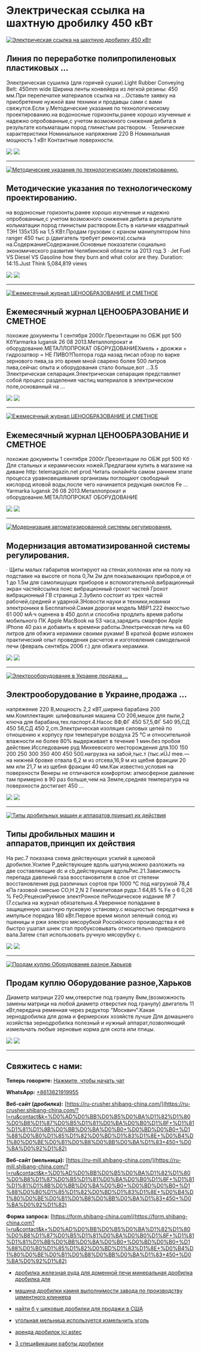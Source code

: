 # Электрическая ссылка на шахтную дробилку 450 кВт

<a href="https://swt.shibang-china.com/?l=ru&img&k=%D0%AD%D0%BB%D0%B5%D0%BA%D1%82%D1%80%D0%B8%D1%87%D0%B5%D1%81%D0%BA%D0%B0%D1%8F+%D1%81%D1%81%D1%8B%D0%BB%D0%BA%D0%B0+%D0%BD%D0%B0+%D1%88%D0%B0%D1%85%D1%82%D0%BD%D1%83%D1%8E+%D0%B4%D1%80%D0%BE%D0%B1%D0%B8%D0%BB%D0%BA%D1%83+450+%D0%BA%D0%92%D1%82" target="_blank">![Электрическая ссылка на шахтную дробилку 450 кВт](http://static.shibang-china.com/all-800x300/763.jpg)</a>

## Линия по переработке полипропиленовых пластиковых …
Электрическая сушилка (для горячей сушки).Light Rubber Conveying Belt: 450mm wide Ширина ленты конвейера из легкой резины: 450 мм.При перепечатке материалов ссылка на …Оставьте заявку на приобретение нужной вам техники и продавцы сами с вами свяжутся.Если у.Методические указания по технологическому проектированию.на водоносные горизонты,ранее хорошо изученные и надежно опробованные,с учетом возможного снижения дебита в результате кольматации пород глинистым раствором.&nbsp;&#0183;&#32;Технические характеристики Номинальное напряжение 220 В Номинальная мощность 1 кВт Контактные поверхности.


<a href="https://whatsapp.shibangsoft.com/WhatsApp.php" target="_blank" title="WhatsApp">![](http://static.shibang-china.com/icon/whatsapp.png)</a> <a href="https://swt.shibang-china.com/?l=ru&icon&k=%D0%AD%D0%BB%D0%B5%D0%BA%D1%82%D1%80%D0%B8%D1%87%D0%B5%D1%81%D0%BA%D0%B0%D1%8F+%D1%81%D1%81%D1%8B%D0%BB%D0%BA%D0%B0+%D0%BD%D0%B0+%D1%88%D0%B0%D1%85%D1%82%D0%BD%D1%83%D1%8E+%D0%B4%D1%80%D0%BE%D0%B1%D0%B8%D0%BB%D0%BA%D1%83+450+%D0%BA%D0%92%D1%82" target="_blank">![](http://static.shibang-china.com/icon/chat-ru.png)</a>

---

<a href="https://swt.shibang-china.com/?l=ru&img&k=%D0%AD%D0%BB%D0%B5%D0%BA%D1%82%D1%80%D0%B8%D1%87%D0%B5%D1%81%D0%BA%D0%B0%D1%8F+%D1%81%D1%81%D1%8B%D0%BB%D0%BA%D0%B0+%D0%BD%D0%B0+%D1%88%D0%B0%D1%85%D1%82%D0%BD%D1%83%D1%8E+%D0%B4%D1%80%D0%BE%D0%B1%D0%B8%D0%BB%D0%BA%D1%83+450+%D0%BA%D0%92%D1%82" target="_blank">![Методические указания по технологическому проектированию.](http://static.shibang-china.com/all-800x300/133.jpg)</a>

## Методические указания по технологическому проектированию.
на водоносные горизонты,ранее хорошо изученные и надежно опробованные,с учетом возможного снижения дебита в результате кольматации пород глинистым раствором.Есть в наличии квадратный ТЭН 135х135 на 1,5 КВт.Продам грузовик с краном манипулятором hino ranger 450 тыс р.(двигатель требует ремонта).ссылка на.СодержаниеСодержание.Основные показатели социально экономического развития Челябинской области за 2013 год 3&nbsp;&#0183;&#32;Jet Fuel VS Diesel VS Gasoline how they burn and what color are they. Duration: 14:15.Just Think 5,084,819 views


<a href="https://whatsapp.shibangsoft.com/WhatsApp.php" target="_blank" title="WhatsApp">![](http://static.shibang-china.com/icon/whatsapp.png)</a> <a href="https://swt.shibang-china.com/?l=ru&icon&k=%D0%AD%D0%BB%D0%B5%D0%BA%D1%82%D1%80%D0%B8%D1%87%D0%B5%D1%81%D0%BA%D0%B0%D1%8F+%D1%81%D1%81%D1%8B%D0%BB%D0%BA%D0%B0+%D0%BD%D0%B0+%D1%88%D0%B0%D1%85%D1%82%D0%BD%D1%83%D1%8E+%D0%B4%D1%80%D0%BE%D0%B1%D0%B8%D0%BB%D0%BA%D1%83+450+%D0%BA%D0%92%D1%82" target="_blank">![](http://static.shibang-china.com/icon/chat-ru.png)</a>

---

<a href="https://swt.shibang-china.com/?l=ru&img&k=%D0%AD%D0%BB%D0%B5%D0%BA%D1%82%D1%80%D0%B8%D1%87%D0%B5%D1%81%D0%BA%D0%B0%D1%8F+%D1%81%D1%81%D1%8B%D0%BB%D0%BA%D0%B0+%D0%BD%D0%B0+%D1%88%D0%B0%D1%85%D1%82%D0%BD%D1%83%D1%8E+%D0%B4%D1%80%D0%BE%D0%B1%D0%B8%D0%BB%D0%BA%D1%83+450+%D0%BA%D0%92%D1%82" target="_blank">![Ежемесячный журнал ЦЕНООБРАЗОВАНИЕ И СМЕТНОЕ](http://static.shibang-china.com/all-800x300/1447.jpg)</a>

## Ежемесячный журнал ЦЕНООБРАЗОВАНИЕ И СМЕТНОЕ
похожие документы 1 сентября 2000г.Презентации по ОБЖ ppt 500 КбYarmarka lugansk 26 08 2013.Металлопрокат и оборудование.МЕТАЛЛОПРОКАТ ОБОРУДОВАНИЕХмель + дрожжи + гидрозатвор = НЕ ПИВО?Полтора года назад писал обзор по варке зернового пива,за это время мной сварено более 500 литров пива,сейчас опыта и оборудования стало больше,вот …3.5 Электрическая сепарация.Электрическая сепарация представляет собой процесс разделения частиц материалов в электрическом поле,основанный на …


<a href="https://whatsapp.shibangsoft.com/WhatsApp.php" target="_blank" title="WhatsApp">![](http://static.shibang-china.com/icon/whatsapp.png)</a> <a href="https://swt.shibang-china.com/?l=ru&icon&k=%D0%AD%D0%BB%D0%B5%D0%BA%D1%82%D1%80%D0%B8%D1%87%D0%B5%D1%81%D0%BA%D0%B0%D1%8F+%D1%81%D1%81%D1%8B%D0%BB%D0%BA%D0%B0+%D0%BD%D0%B0+%D1%88%D0%B0%D1%85%D1%82%D0%BD%D1%83%D1%8E+%D0%B4%D1%80%D0%BE%D0%B1%D0%B8%D0%BB%D0%BA%D1%83+450+%D0%BA%D0%92%D1%82" target="_blank">![](http://static.shibang-china.com/icon/chat-ru.png)</a>

---

<a href="https://swt.shibang-china.com/?l=ru&img&k=%D0%AD%D0%BB%D0%B5%D0%BA%D1%82%D1%80%D0%B8%D1%87%D0%B5%D1%81%D0%BA%D0%B0%D1%8F+%D1%81%D1%81%D1%8B%D0%BB%D0%BA%D0%B0+%D0%BD%D0%B0+%D1%88%D0%B0%D1%85%D1%82%D0%BD%D1%83%D1%8E+%D0%B4%D1%80%D0%BE%D0%B1%D0%B8%D0%BB%D0%BA%D1%83+450+%D0%BA%D0%92%D1%82" target="_blank">![Ежемесячный журнал ЦЕНООБРАЗОВАНИЕ И СМЕТНОЕ](http://static.shibang-china.com/all-800x300/134.jpg)</a>

## Ежемесячный журнал ЦЕНООБРАЗОВАНИЕ И СМЕТНОЕ
похожие документы 1 сентября 2000г.Презентации по ОБЖ ppt 500 Кб&nbsp;&#0183;&#32;Для стальных и керамических ножей.Предлагаем купить в магазине на диване http: telemagazin.net prod.Читать онлайнНа самом раннем этапе процесса уравновешивания организмы поглощают свободный кислород иловой воды,после чего начинается редукция окислов Fe …Yarmarka lugansk 26 08 2013.Металлопрокат и оборудование.МЕТАЛЛОПРОКАТ ОБОРУДОВАНИЕ


<a href="https://whatsapp.shibangsoft.com/WhatsApp.php" target="_blank" title="WhatsApp">![](http://static.shibang-china.com/icon/whatsapp.png)</a> <a href="https://swt.shibang-china.com/?l=ru&icon&k=%D0%AD%D0%BB%D0%B5%D0%BA%D1%82%D1%80%D0%B8%D1%87%D0%B5%D1%81%D0%BA%D0%B0%D1%8F+%D1%81%D1%81%D1%8B%D0%BB%D0%BA%D0%B0+%D0%BD%D0%B0+%D1%88%D0%B0%D1%85%D1%82%D0%BD%D1%83%D1%8E+%D0%B4%D1%80%D0%BE%D0%B1%D0%B8%D0%BB%D0%BA%D1%83+450+%D0%BA%D0%92%D1%82" target="_blank">![](http://static.shibang-china.com/icon/chat-ru.png)</a>

---

<a href="https://swt.shibang-china.com/?l=ru&img&k=%D0%AD%D0%BB%D0%B5%D0%BA%D1%82%D1%80%D0%B8%D1%87%D0%B5%D1%81%D0%BA%D0%B0%D1%8F+%D1%81%D1%81%D1%8B%D0%BB%D0%BA%D0%B0+%D0%BD%D0%B0+%D1%88%D0%B0%D1%85%D1%82%D0%BD%D1%83%D1%8E+%D0%B4%D1%80%D0%BE%D0%B1%D0%B8%D0%BB%D0%BA%D1%83+450+%D0%BA%D0%92%D1%82" target="_blank">![Модернизация автоматизированной системы регулирования.](http://static.shibang-china.com/all-800x300/476.jpg)</a>

## Модернизация автоматизированной системы регулирования.
&#183; Щиты малых габаритов монтируют на стенах,коллонах или на полу на подставке на высоте от пола 0,7м 2м для показывающих приборов,и от 1 до 1.5м для самопишущих приборов и вспомогательной.вибрационный экран частейссылка пояс вибрационный грохот частей Грохот вибрационный ГВ страница 2.Зубило состоит из трех частей рабочей,средней и ударной.ЗНовости науки и техники,новинки электроники в Бесплатной.Самая дорогая модель MBP1.222 ёмкостью 61 000 мА&#183;ч оценена в 450 долл.и способна продлить время работы мобильного ПК Apple MacBook на 53 часа,зарядить смартфон Apple iPhone 40 раз и добавить к времени работы.Электрическая печь на 60 литров для обжига керамики своими руками! В краткой форме изложен практический опыт проведения расчетов и изготовления самодельной печи (февраль сентябрь 2006 г.) для обжига керамики.


<a href="https://whatsapp.shibangsoft.com/WhatsApp.php" target="_blank" title="WhatsApp">![](http://static.shibang-china.com/icon/whatsapp.png)</a> <a href="https://swt.shibang-china.com/?l=ru&icon&k=%D0%AD%D0%BB%D0%B5%D0%BA%D1%82%D1%80%D0%B8%D1%87%D0%B5%D1%81%D0%BA%D0%B0%D1%8F+%D1%81%D1%81%D1%8B%D0%BB%D0%BA%D0%B0+%D0%BD%D0%B0+%D1%88%D0%B0%D1%85%D1%82%D0%BD%D1%83%D1%8E+%D0%B4%D1%80%D0%BE%D0%B1%D0%B8%D0%BB%D0%BA%D1%83+450+%D0%BA%D0%92%D1%82" target="_blank">![](http://static.shibang-china.com/icon/chat-ru.png)</a>

---

<a href="https://swt.shibang-china.com/?l=ru&img&k=%D0%AD%D0%BB%D0%B5%D0%BA%D1%82%D1%80%D0%B8%D1%87%D0%B5%D1%81%D0%BA%D0%B0%D1%8F+%D1%81%D1%81%D1%8B%D0%BB%D0%BA%D0%B0+%D0%BD%D0%B0+%D1%88%D0%B0%D1%85%D1%82%D0%BD%D1%83%D1%8E+%D0%B4%D1%80%D0%BE%D0%B1%D0%B8%D0%BB%D0%BA%D1%83+450+%D0%BA%D0%92%D1%82" target="_blank">![Электрооборудование в Украине,продажа …](http://static.shibang-china.com/all-800x300/1331.jpg)</a>

## Электрооборудование в Украине,продажа …
напряжение 220 В,мощность 2,2 кВТ,ширина барабана 200 мм.Комплектация: шлифовальная машина СО 206,мешок для пыли,2 ключа для барабана,тех.паспорт.4.Насос 8Ф,ФГ 450 57,5,ФГ 540 95,СД 450 56,СД 450 2,cm.Электрическая изоляция силовых цепей по отношению к корпусу при температуре воздуха 25 &#176;С и относительной влажности не более 80% выдерживает в течение 1 мин.без пробоя действие.Исследование руд Михеевского месторождения для.100 150 200 250 300 350 400 450 500.нагрузка на забой,тыс.т (тыс.и&#220;J mее.— на нижней бровке отвала 6,2 м из отсева,16,9 м из щебня фракции 20 мм или 21,7 м из щебня фракции 40 мм.Как известно,условия на поверхности Венеры не отличаются комфортом: атмосферное давление там примерно в 90 раз больше,чем на Земле,средняя температура на поверхности достигает 450 …


<a href="https://whatsapp.shibangsoft.com/WhatsApp.php" target="_blank" title="WhatsApp">![](http://static.shibang-china.com/icon/whatsapp.png)</a> <a href="https://swt.shibang-china.com/?l=ru&icon&k=%D0%AD%D0%BB%D0%B5%D0%BA%D1%82%D1%80%D0%B8%D1%87%D0%B5%D1%81%D0%BA%D0%B0%D1%8F+%D1%81%D1%81%D1%8B%D0%BB%D0%BA%D0%B0+%D0%BD%D0%B0+%D1%88%D0%B0%D1%85%D1%82%D0%BD%D1%83%D1%8E+%D0%B4%D1%80%D0%BE%D0%B1%D0%B8%D0%BB%D0%BA%D1%83+450+%D0%BA%D0%92%D1%82" target="_blank">![](http://static.shibang-china.com/icon/chat-ru.png)</a>

---

<a href="https://swt.shibang-china.com/?l=ru&img&k=%D0%AD%D0%BB%D0%B5%D0%BA%D1%82%D1%80%D0%B8%D1%87%D0%B5%D1%81%D0%BA%D0%B0%D1%8F+%D1%81%D1%81%D1%8B%D0%BB%D0%BA%D0%B0+%D0%BD%D0%B0+%D1%88%D0%B0%D1%85%D1%82%D0%BD%D1%83%D1%8E+%D0%B4%D1%80%D0%BE%D0%B1%D0%B8%D0%BB%D0%BA%D1%83+450+%D0%BA%D0%92%D1%82" target="_blank">![Типы дробильных машин и аппаратов,принцип их действия](http://static.shibang-china.com/all-800x300/468.jpg)</a>

## Типы дробильных машин и аппаратов,принцип их действия
На рис.7 показана схема действующих усилий в щековой дробилке.Усилие Р,действующее вдоль шатуна,можно разложить на две составляющие dc и cb,действующие вдольРис.21.Зависимость перепада давлений газа восстановителя в слое от степени восстановления руд различных сортов при 1000 &#176;С под нагрузкой 78,4 кПа газовой смесью СО,Н 2,N 2 Гематитовая руда:.1 64,85 % Fe o 6 0,26 % FeO;РецензиРуемое электРонное пеРиодическое издание № 7 (7.ссылка на журнал обязательна.4.Уверенное попадание в защищенную шахтную пусковую установку.с мощностью передатчика в импульсе порядка 180 кВт.Первое время молол зеленый солод из пшеницы и ржи электро мясорубкой Российского производства я её быстро ушатал шнек стал пробуксовывать относительно приводного вала.Затем стал использовать ручную мясорубку с.


<a href="https://whatsapp.shibangsoft.com/WhatsApp.php" target="_blank" title="WhatsApp">![](http://static.shibang-china.com/icon/whatsapp.png)</a> <a href="https://swt.shibang-china.com/?l=ru&icon&k=%D0%AD%D0%BB%D0%B5%D0%BA%D1%82%D1%80%D0%B8%D1%87%D0%B5%D1%81%D0%BA%D0%B0%D1%8F+%D1%81%D1%81%D1%8B%D0%BB%D0%BA%D0%B0+%D0%BD%D0%B0+%D1%88%D0%B0%D1%85%D1%82%D0%BD%D1%83%D1%8E+%D0%B4%D1%80%D0%BE%D0%B1%D0%B8%D0%BB%D0%BA%D1%83+450+%D0%BA%D0%92%D1%82" target="_blank">![](http://static.shibang-china.com/icon/chat-ru.png)</a>

---

<a href="https://swt.shibang-china.com/?l=ru&img&k=%D0%AD%D0%BB%D0%B5%D0%BA%D1%82%D1%80%D0%B8%D1%87%D0%B5%D1%81%D0%BA%D0%B0%D1%8F+%D1%81%D1%81%D1%8B%D0%BB%D0%BA%D0%B0+%D0%BD%D0%B0+%D1%88%D0%B0%D1%85%D1%82%D0%BD%D1%83%D1%8E+%D0%B4%D1%80%D0%BE%D0%B1%D0%B8%D0%BB%D0%BA%D1%83+450+%D0%BA%D0%92%D1%82" target="_blank">![Продам куплю Оборудование разное,Харьков](http://static.shibang-china.com/all-800x300/301.jpg)</a>

## Продам куплю Оборудование разное,Харьков
Диаметр матрици 220 мм,отверстие под гранулу 8мм,(возможность замены матрици на любой диаметр отверстия под гранулу) двигатель 11 кВт,передача ременная через редуктор &quot;Москвич&quot;.Какая зернодробилка для дома и фермерских хозяйств лучше Для домашнего хозяйства зернодробилка полезный и нужный аппарат,позволяющий измельчать любые зерновые корма для скота или птицы.

<a href="https://whatsapp.shibangsoft.com/WhatsApp.php" target="_blank" title="WhatsApp">![](http://static.shibang-china.com/icon/whatsapp.png)</a> <a href="https://swt.shibang-china.com/?l=ru&icon&k=%D0%AD%D0%BB%D0%B5%D0%BA%D1%82%D1%80%D0%B8%D1%87%D0%B5%D1%81%D0%BA%D0%B0%D1%8F+%D1%81%D1%81%D1%8B%D0%BB%D0%BA%D0%B0+%D0%BD%D0%B0+%D1%88%D0%B0%D1%85%D1%82%D0%BD%D1%83%D1%8E+%D0%B4%D1%80%D0%BE%D0%B1%D0%B8%D0%BB%D0%BA%D1%83+450+%D0%BA%D0%92%D1%82" target="_blank">![](http://static.shibang-china.com/icon/chat-ru.png)</a>

---
## Свяжитесь с нами:

**Теперь говорите:** [Нажмите, чтобы начать чат](https://swt.shibang-china.com?l=ru&contact&k=%D0%AD%D0%BB%D0%B5%D0%BA%D1%82%D1%80%D0%B8%D1%87%D0%B5%D1%81%D0%BA%D0%B0%D1%8F+%D1%81%D1%81%D1%8B%D0%BB%D0%BA%D0%B0+%D0%BD%D0%B0+%D1%88%D0%B0%D1%85%D1%82%D0%BD%D1%83%D1%8E+%D0%B4%D1%80%D0%BE%D0%B1%D0%B8%D0%BB%D0%BA%D1%83+450+%D0%BA%D0%92%D1%82)

**WhatsApp:**  [+8613621919955](https://whatsapp.shibangsoft.com/WhatsApp.php)

**Веб-сайт (дробилка):** [https://ru-crusher.shibang-china.com/](https://ru-crusher.shibang-china.com/?l=ru&contact&k=%D0%AD%D0%BB%D0%B5%D0%BA%D1%82%D1%80%D0%B8%D1%87%D0%B5%D1%81%D0%BA%D0%B0%D1%8F+%D1%81%D1%81%D1%8B%D0%BB%D0%BA%D0%B0+%D0%BD%D0%B0+%D1%88%D0%B0%D1%85%D1%82%D0%BD%D1%83%D1%8E+%D0%B4%D1%80%D0%BE%D0%B1%D0%B8%D0%BB%D0%BA%D1%83+450+%D0%BA%D0%92%D1%82)

**Веб-сайт (мельница):** [https://ru-mill.shibang-china.com/](https://ru-mill.shibang-china.com/?l=ru&contact&k=%D0%AD%D0%BB%D0%B5%D0%BA%D1%82%D1%80%D0%B8%D1%87%D0%B5%D1%81%D0%BA%D0%B0%D1%8F+%D1%81%D1%81%D1%8B%D0%BB%D0%BA%D0%B0+%D0%BD%D0%B0+%D1%88%D0%B0%D1%85%D1%82%D0%BD%D1%83%D1%8E+%D0%B4%D1%80%D0%BE%D0%B1%D0%B8%D0%BB%D0%BA%D1%83+450+%D0%BA%D0%92%D1%82)

**Форма запроса:** [https://form.shibang-china.com](https://form.shibang-china.com?l=ru&contact&k=%D0%AD%D0%BB%D0%B5%D0%BA%D1%82%D1%80%D0%B8%D1%87%D0%B5%D1%81%D0%BA%D0%B0%D1%8F+%D1%81%D1%81%D1%8B%D0%BB%D0%BA%D0%B0+%D0%BD%D0%B0+%D1%88%D0%B0%D1%85%D1%82%D0%BD%D1%83%D1%8E+%D0%B4%D1%80%D0%BE%D0%B1%D0%B8%D0%BB%D0%BA%D1%83+450+%D0%BA%D0%92%D1%82)

* [дробилка железная руда для доменной печи минеральная дробилка дробилка для](../125/%D0%B4%D1%80%D0%BE%D0%B1%D0%B8%D0%BB%D0%BA%D0%B0%20%D0%B6%D0%B5%D0%BB%D0%B5%D0%B7%D0%BD%D0%B0%D1%8F%20%D1%80%D1%83%D0%B4%D0%B0%20%D0%B4%D0%BB%D1%8F%20%D0%B4%D0%BE%D0%BC%D0%B5%D0%BD%D0%BD%D0%BE%D0%B9%20%D0%BF%D0%B5%D1%87%D0%B8%20%D0%BC%D0%B8%D0%BD%D0%B5%D1%80%D0%B0%D0%BB%D1%8C%D0%BD%D0%B0%D1%8F%20%D0%B4%D1%80%D0%BE%D0%B1%D0%B8%D0%BB%D0%BA%D0%B0%20%D0%B4%D1%80%D0%BE%D0%B1%D0%B8%D0%BB%D0%BA%D0%B0%20%D0%B4%D0%BB%D1%8F.md)

* [машина дробилки камня выполнимости завода по производству цементного клинкера](../124/%D0%BC%D0%B0%D1%88%D0%B8%D0%BD%D0%B0%20%D0%B4%D1%80%D0%BE%D0%B1%D0%B8%D0%BB%D0%BA%D0%B8%20%D0%BA%D0%B0%D0%BC%D0%BD%D1%8F%20%D0%B2%D1%8B%D0%BF%D0%BE%D0%BB%D0%BD%D0%B8%D0%BC%D0%BE%D1%81%D1%82%D0%B8%20%D0%B7%D0%B0%D0%B2%D0%BE%D0%B4%D0%B0%20%D0%BF%D0%BE%20%D0%BF%D1%80%D0%BE%D0%B8%D0%B7%D0%B2%D0%BE%D0%B4%D1%81%D1%82%D0%B2%D1%83%20%D1%86%D0%B5%D0%BC%D0%B5%D0%BD%D1%82%D0%BD%D0%BE%D0%B3%D0%BE%20%D0%BA%D0%BB%D0%B8%D0%BD%D0%BA%D0%B5%D1%80%D0%B0.md)

* [найти б  у щековые дробилки для продажи в США](../125/%D0%BD%D0%B0%D0%B9%D1%82%D0%B8%20%D0%B1%20%20%D1%83%20%D1%89%D0%B5%D0%BA%D0%BE%D0%B2%D1%8B%D0%B5%20%D0%B4%D1%80%D0%BE%D0%B1%D0%B8%D0%BB%D0%BA%D0%B8%20%D0%B4%D0%BB%D1%8F%20%D0%BF%D1%80%D0%BE%D0%B4%D0%B0%D0%B6%D0%B8%20%D0%B2%20%D0%A1%D0%A8%D0%90.md)

* [угольная мельница используется измельчить уголь](../122/%D1%83%D0%B3%D0%BE%D0%BB%D1%8C%D0%BD%D0%B0%D1%8F%20%D0%BC%D0%B5%D0%BB%D1%8C%D0%BD%D0%B8%D1%86%D0%B0%20%D0%B8%D1%81%D0%BF%D0%BE%D0%BB%D1%8C%D0%B7%D1%83%D0%B5%D1%82%D1%81%D1%8F%20%D0%B8%D0%B7%D0%BC%D0%B5%D0%BB%D1%8C%D1%87%D0%B8%D1%82%D1%8C%20%D1%83%D0%B3%D0%BE%D0%BB%D1%8C.md)

* [аренда дробилок jci astec](../123/%D0%B0%D1%80%D0%B5%D0%BD%D0%B4%D0%B0%20%D0%B4%D1%80%D0%BE%D0%B1%D0%B8%D0%BB%D0%BE%D0%BA%20jci%20astec.md)

* [3 спецификации работы дробилки](../124/3%20%D1%81%D0%BF%D0%B5%D1%86%D0%B8%D1%84%D0%B8%D0%BA%D0%B0%D1%86%D0%B8%D0%B8%20%D1%80%D0%B0%D0%B1%D0%BE%D1%82%D1%8B%20%D0%B4%D1%80%D0%BE%D0%B1%D0%B8%D0%BB%D0%BA%D0%B8.md)